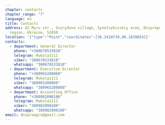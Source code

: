 ```yaml
---
chapter: contacts
chapter_range: "7"
language: en
title: Contacts
address: 42 Myru str., Svyrydove village, Synelnykivskiy area, Dnipropetrovsk
  region, Ukraine, 52650
location: '{"type":"Point","coordinates":[36.2410739,48.1839854]}'
contacts:
  - department: General Director
    phone: "+380678533818"
    telegram: Mukola1111
    viber: "380678533818"
    whatsapp: "380678533818"
  - department: Executive Director
    phone: "+380965208060"
    telegram: Mukola1111
    viber: "380965208060"
    whatsapp: "380965208060"
  - department: Accounting Office
    phone: "+380982098186"
    telegram: Mukola1111
    viber: "380982098186"
    whatsapp: "380982098186"
email: dniproagro@gmail.com
---
```

